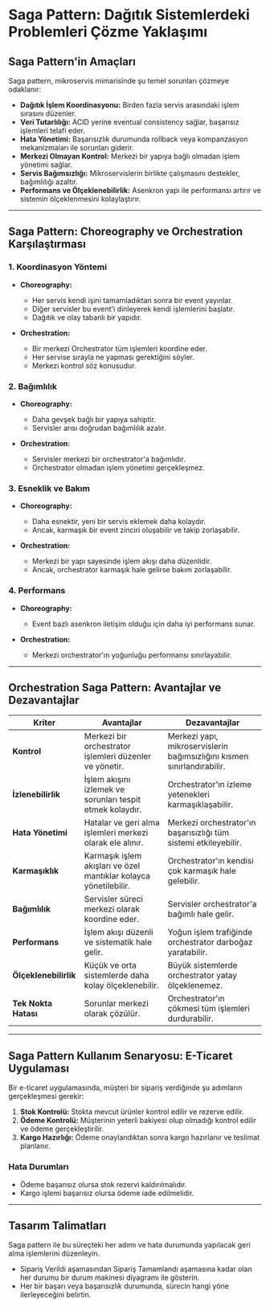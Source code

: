 # Saga Pattern: Dağıtık Sistemlerdeki Problemleri Çözme Yaklaşımı

## Saga Pattern'in Amaçları

Saga pattern, mikroservis mimarisinde şu temel sorunları çözmeye odaklanır:

- **Dağıtık İşlem Koordinasyonu:** Birden fazla servis arasındaki işlem sırasını düzenler.
- **Veri Tutarlılığı:** ACID yerine eventual consistency sağlar, başarısız işlemleri telafi eder.
- **Hata Yönetimi:** Başarısızlık durumunda rollback veya kompanzasyon mekanizmaları ile sorunları giderir.
- **Merkezi Olmayan Kontrol:** Merkezi bir yapıya bağlı olmadan işlem yönetimi sağlar.
- **Servis Bağımsızlığı:** Mikroservislerin birlikte çalışmasını destekler, bağımlılığı azaltır.
- **Performans ve Ölçeklenebilirlik:** Asenkron yapı ile performansı artırır ve sistemin ölçeklenmesini kolaylaştırır.

---

## Saga Pattern: Choreography ve Orchestration Karşılaştırması

### 1. Koordinasyon Yöntemi

- **Choreography:**
  - Her servis kendi işini tamamladıktan sonra bir event yayınlar.
  - Diğer servisler bu event'i dinleyerek kendi işlemlerini başlatır.
  - Dağıtık ve olay tabanlı bir yapıdır.

- **Orchestration:**
  - Bir merkezi Orchestrator tüm işlemleri koordine eder.
  - Her servise sırayla ne yapması gerektiğini söyler.
  - Merkezi kontrol söz konusudur.

### 2. Bağımlılık

- **Choreography:**
  - Daha gevşek bağlı bir yapıya sahiptir.
  - Servisler arısı doğrudan bağımlılık azalır.

- **Orchestration:**
  - Servisler merkezi bir orchestrator'a bağımlıdır.
  - Orchestrator olmadan işlem yönetimi gerçekleşmez.

### 3. Esneklik ve Bakım

- **Choreography:**
  - Daha esnektir, yeni bir servis eklemek daha kolaydır.
  - Ancak, karmaşık bir event zinciri oluşabilir ve takip zorlaşabilir.

- **Orchestration:**
  - Merkezi bir yapı sayesinde işlem akışı daha düzenlidir.
  - Ancak, orchestrator karmaşık hale gelirse bakım zorlaşabilir.

### 4. Performans

- **Choreography:**
  - Event bazlı asenkron iletişim olduğu için daha iyi performans sunar.

- **Orchestration:**
  - Merkezi orchestrator'ın yoğunluğu performansı sınırlayabilir.

---

## Orchestration Saga Pattern: Avantajlar ve Dezavantajlar

| Kriter            | Avantajlar                                                | Dezavantajlar                                                |
|--------------------|----------------------------------------------------------|--------------------------------------------------------------|
| **Kontrol**       | Merkezi bir orchestrator işlemleri düzenler ve yönetir. | Merkezi yapı, mikroservislerin bağımsızlığını kısmen sınırlandırabilir. |
| **İzlenebilirlik** | İşlem akışını izlemek ve sorunları tespit etmek kolaydır. | Orchestrator'ın izleme yetenekleri karmaşıklaşabilir.          |
| **Hata Yönetimi**  | Hatalar ve geri alma işlemleri merkezi olarak ele alınır. | Merkezi orchestrator'ın başarısızlığı tüm sistemi etkileyebilir.  |
| **Karmaşıklık**    | Karmaşık işlem akışları ve özel mantıklar kolayca yönetilebilir. | Orchestrator'ın kendisi çok karmaşık hale gelebilir.       |
| **Bağımlılık**    | Servisler süreci merkezi olarak koordine eder.        | Servisler orchestrator'a bağımlı hale gelir.                |
| **Performans**    | İşlem akışı düzenli ve sistematik hale gelir.           | Yoğun işlem trafiğinde orchestrator darboğaz yaratabilir.  |
| **Ölçeklenebilirlik**| Küçük ve orta sistemlerde daha kolay ölçeklenebilir.      | Büyük sistemlerde orchestrator yatay ölçeklenemez.         |
| **Tek Nokta Hatası**| Sorunlar merkezi olarak çözülür.                      | Orchestrator'ın çökmesi tüm işlemleri durdurabilir.        |

---

## Saga Pattern Kullanım Senaryosu: E-Ticaret Uygulaması

Bir e-ticaret uygulamasında, müşteri bir sipariş verdiğinde şu adımların gerçekleşmesi gerekir:

1. **Stok Kontrolü:** Stokta mevcut ürünler kontrol edilir ve rezerve edilir.
2. **Ödeme Kontrolü:** Müşterinin yeterli bakiyesi olup olmadığı kontrol edilir ve ödeme gerçekleştirilir.
3. **Kargo Hazırlığı:** Ödeme onaylandıktan sonra kargo hazırlanır ve teslimat planlanır.

### Hata Durumları
- Ödeme başarısız olursa stok rezervi kaldırılmalıdır.
- Kargo işlemi başarısız olursa ödeme iade edilmelidir.

---

## Tasarım Talimatları

Saga pattern ile bu süreçteki her adımı ve hata durumunda yapılacak geri alma işlemlerini düzenleyin.

- Sipariş Verildi aşamasından Sipariş Tamamlandı aşamasına kadar olan her durumu bir durum makinesi diyagramı ile gösterin.
- Her bir başarı veya başarısızlık durumunda, sürecin hangi yöne ilerleyeceğini belirtin.

